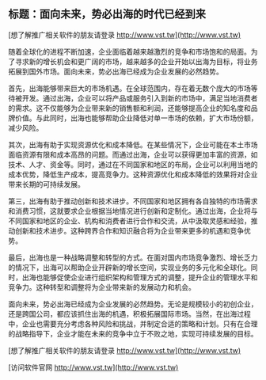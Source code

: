 ## **标题：面向未来，势必出海的时代已经到来**

[想了解推广相关软件的朋友请登录 http://www.vst.tw](http://www.vst.tw)

随着全球化的进程不断加速，企业面临着越来越激烈的竞争和市场饱和的局面。为了寻求新的增长机会和更广阔的市场，越来越多的企业开始以出海为目标，将业务拓展到国外市场。面向未来，势必出海已经成为企业发展的必然趋势。

首先，出海能够带来巨大的市场机遇。在全球范围内，存在着无数个庞大的市场等待被开发。通过出海，企业可以将产品或服务引入到新的市场中，满足当地消费者的需求。这不仅能够为企业带来新的销售额和利润，还能够提高企业的知名度和品牌价值。与此同时，出海也能够帮助企业降低对单一市场的依赖，扩大市场份额，减少风险。

其次，出海有助于实现资源优化和成本降低。在某些情况下，企业可能在本土市场面临资源有限和成本高昂的问题。而通过出海，企业可以获得更加丰富的资源，如技术、人才、资金等。同时，通过在不同国家和地区的布局，企业可以利用当地的成本优势，降低生产成本，提高竞争力。这种资源优化和成本降低的效果将对企业带来长期的可持续发展。

第三，出海有助于推动创新和技术进步。不同国家和地区拥有各自独特的市场需求和消费习惯，这就要求企业根据当地情况进行创新和定制化。通过出海，企业将与不同国家和地区的企业、机构和消费者进行合作和交流，从中汲取灵感和经验，推动创新和技术进步。这种跨界合作和知识融合将为企业带来更多的机遇和竞争优势。

最后，出海也是一种战略调整和转型的方式。在面对国内市场竞争激烈、增长乏力的情况下，出海可以帮助企业开辟新的增长空间，实现业务的多元化和全球化。同时，出海也能够促使企业进行组织架构和管理方式的调整，提升企业的管理水平和竞争力。这种转型和调整将为企业带来新的发展动力和机会。

面向未来，势必出海已经成为企业发展的必然趋势。无论是规模较小的初创企业，还是跨国公司，都应该抓住出海的机遇，积极拓展国际市场。当然，在出海过程中，企业也需要充分考虑各种风险和挑战，并制定合适的策略和计划。只有在合理的战略指导下，企业才能在未来的竞争中立于不败之地，实现可持续发展的目标。

[想了解推广相关软件的朋友请登录 http://www.vst.tw](http://www.vst.tw)


[访问软件官网 http://www.vst.tw](http://www.vst.tw)
